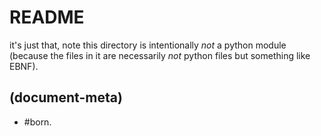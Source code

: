 # README

it's just that,  note this directory is intentionally *not* a python
module (because the files in it are necessarily *not* python files but
something like EBNF).




## (document-meta)

- #born.
